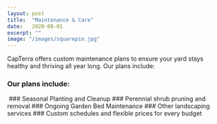 ```yaml
---
layout: post
title:  "Maintenance & Care"
date:   2020-08-01
excerpt: ""
image: "/images/squarepin.jpg"
---
```


CapTerra offers custom maintenance plans to ensure your yard stays healthy and thriving all year long. Our plans include: 

### Our plans include: 

<p><a href="{{ "/images/gold-hp-endtables.jpg" | absolute_url }}" data-lightbox="maintenance" data-title="Maintenance & Care"><z class="image left"><img src="{{"/images/gold-hp-endtables-thumb.jpg" | absolute_url }}" alt="" /></z></a>
### Seasonal Planting and Cleanup
### Perennial shrub pruning and removal
### Ongoing Garden Bed Maintenance
### Other landscaping services
### Custom schedules and flexible prices for every budget
</p>


